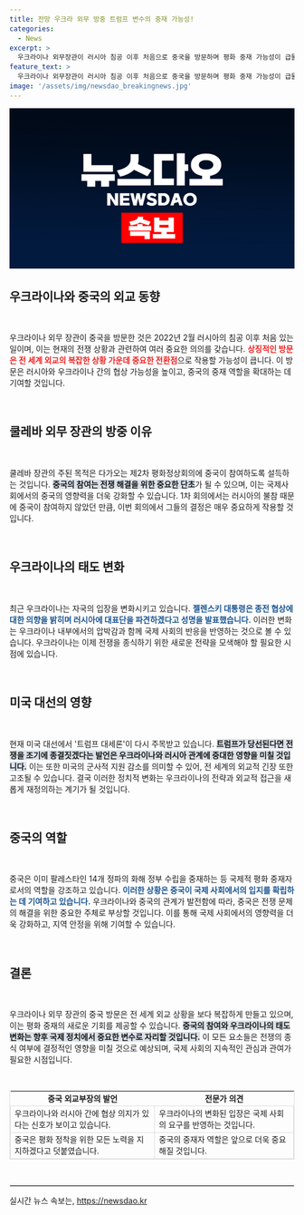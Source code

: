 ```yaml
---
title: 전망 우크라 외무 방중 트럼프 변수의 중재 가능성!
categories:
  - News
excerpt: >
  우크라이나 외무장관이 러시아 침공 이후 처음으로 중국을 방문하며 평화 중재 가능성이 급물살을 타고 있습니다. 미국 대선에서의 트럼프 변수가 이 상황에 미칠 영향도 주목받고 있습니다.
feature_text: >
  우크라이나 외무장관이 러시아 침공 이후 처음으로 중국을 방문하며 평화 중재 가능성이 급물살을 타고 있습니다. 미국 대선에서의 트럼프 변수가 이 상황에 미칠 영향도 주목받고 있습니다.
image: '/assets/img/newsdao_breakingnews.jpg'
---
```


<p><img src="/assets/img/newsdao_breakingnews.jpg" alt="flaretime 속보" /></p>

<h2 data-ke-size="size26">우크라이나와 중국의 외교 동향</h2>

<p data-ke-size="size16">&nbsp;</p>

<p>우크라이나 외무 장관이 중국을 방문한 것은 2022년 2월 러시아의 침공 이후 처음 있는 일이며, 이는 현재의 전쟁 상황과 관련하여 여러 중요한 의의를 갖습니다. <b><span style="color: #ee2323;">상징적인 방문은 전 세계 외교의 복잡한 상황 가운데 중요한 전환점</span></b>으로 작용할 가능성이 큽니다. 이 방문은 러시아와 우크라이나 간의 협상 가능성을 높이고, 중국의 중재 역할을 확대하는 데 기여할 것입니다.</p>

<p data-ke-size="size16">&nbsp;</p>

<h2 data-ke-size="size26">쿨레바 외무 장관의 방중 이유</h2>

<p data-ke-size="size16">&nbsp;</p>

<p>쿨레바 장관의 주된 목적은 다가오는 제2차 평화정상회의에 중국이 참여하도록 설득하는 것입니다. <b><span style="background-color: #21538527;">중국의 참여는 전쟁 해결을 위한 중요한 단초</span></b>가 될 수 있으며, 이는 국제사회에서의 중국의 영향력을 더욱 강화할 수 있습니다. 1차 회의에서는 러시아의 불참 때문에 중국이 참여하지 않았던 만큼, 이번 회의에서 그들의 결정은 매우 중요하게 작용할 것입니다.</p>

<p data-ke-size="size16">&nbsp;</p>

<h2 data-ke-size="size26">우크라이나의 태도 변화</h2>

<p data-ke-size="size16">&nbsp;</p>

<p>최근 우크라이나는 자국의 입장을 변화시키고 있습니다. <b><span style="color: #1a5490;">젤렌스키 대통령은 종전 협상에 대한 의향을 밝히며 러시아에 대표단을 파견하겠다고 성명을 발표했습니다.</span></b> 이러한 변화는 우크라이나 내부에서의 압박감과 함께 국제 사회의 반응을 반영하는 것으로 볼 수 있습니다. 우크라이나는 이제 전쟁을 종식하기 위한 새로운 전략을 모색해야 할 필요한 시점에 있습니다.</p>

<p data-ke-size="size16">&nbsp;</p>

<h2 data-ke-size="size26">미국 대선의 영향</h2>

<p data-ke-size="size16">&nbsp;</p>

<p>현재 미국 대선에서 '트럼프 대세론'이 다시 주목받고 있습니다. <b><span style="background-color: #21538527;">트럼프가 당선된다면 전쟁을 조기에 종결짓겠다는 발언은 우크라이나와 러시아 관계에 중대한 영향을 미칠 것입니다.</span></b> 이는 또한 미국의 군사적 지원 감소를 의미할 수 있어, 전 세계의 외교적 긴장 또한 고조될 수 있습니다. 결국 이러한 정치적 변화는 우크라이나의 전략과 외교적 접근을 새롭게 재정의하는 계기가 될 것입니다.</p>

<p data-ke-size="size16">&nbsp;</p>

<h2 data-ke-size="size26">중국의 역할</h2>

<p data-ke-size="size16">&nbsp;</p>

<p>중국은 이미 팔레스타인 14개 정파의 화해 정부 수립을 중재하는 등 국제적 평화 중재자로서의 역할을 강조하고 있습니다. <b><span style="color: #1a5490;">이러한 상황은 중국이 국제 사회에서의 입지를 확립하는 데 기여하고 있습니다.</span></b> 우크라이나와 중국의 관계가 발전함에 따라, 중국은 전쟁 문제의 해결을 위한 중요한 주체로 부상할 것입니다. 이를 통해 국제 사회에서의 영향력을 더욱 강화하고, 지역 안정을 위해 기여할 수 있습니다.</p>

<p data-ke-size="size16">&nbsp;</p>

<h2 data-ke-size="size26">결론</h2>

<p data-ke-size="size16">&nbsp;</p>

<p>우크라이나 외무 장관의 중국 방문은 전 세계 외교 상황을 보다 복잡하게 만들고 있으며, 이는 평화 중재의 새로운 기회를 제공할 수 있습니다. <b><span style="background-color: #21538527;">중국의 참여와 우크라이나의 태도 변화는 향후 국제 정치에서 중요한 변수로 자리할 것입니다.</span></b> 이 모든 요소들은 전쟁의 종식 여부에 결정적인 영향을 미칠 것으로 예상되며, 국제 사회의 지속적인 관심과 관여가 필요한 시점입니다.</p>

<p data-ke-size="size16">&nbsp;</p>

<table style="width: 100%; border-collapse: collapse; border: 1px solid #ddd;">
<tr>
<td style="text-align: center; height: 17px;"><b>중국 외교부장의 발언</b></td>
<td style="text-align: center; height: 17px;"><b>전문가 의견</b></td>
</tr>
<tr>
<td style="border: 1px solid #ddd;">우크라이나와 러시아 간에 협상 의지가 있다는 신호가 보이고 있습니다.</td>
<td style="border: 1px solid #ddd;">우크라이나의 변화된 입장은 국제 사회의 요구를 반영하는 것입니다.</td>
</tr>
<tr>
<td style="border: 1px solid #ddd;">중국은 평화 정착을 위한 모든 노력을 지지하겠다고 덧붙였습니다.</td>
<td style="border: 1px solid #ddd;">중국의 중재자 역할은 앞으로 더욱 중요해질 것입니다.</td>
</tr>
</table>

<p data-ke-size="size16">&nbsp;</p>

<hr style="border: 1px solid #ddd;">
실시간 뉴스 속보는, <a href="https://newsdao.kr" rel="dofollow">https://newsdao.kr</a>


